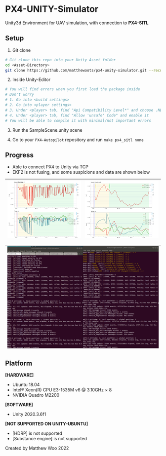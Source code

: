 # PX4-UNITY-Simulator
Unity3d Environment for UAV simulation, with connection to **PX4-SITL**

## Setup
1. Git clone
```bash
# Git clone this repo into your Unity Asset folder
cd <Asset-Directory>
git clone https://github.com/matthewoots/px4-unity-simulator.git --recurse-submodules
```

2. Inside Unity-Editor
```bash
# You will find errors when you first load the package inside 
# Don't worry
# 1. Go into <build settings>
# 2. Go into <player settings>
# 3. Under <player> tab, find "Api Compatibility Level*" and choose .NET 4.x
# 4. Under <player> tab, find "Allow 'unsafe' Code" and enable it
# You will be able to compile it with minimal/not important errors
```

3. Run the SampleScene.unity scene

4. Go to your `PX4-Autopilot` repository and run `make px4_sitl none`

## Progress
- Able to connect PX4 to Unity via TCP
- EKF2 is not fusing, and some suspicions and data are shown below

|![](Media/failed_ekf2.png) | ![](Media/normal_ekf2.png) | 
|---|---|

|![](Media/compare.png) | 
|---|

## Platform
**[HARDWARE]**
- Ubuntu 18.04
- Intel® Xeon(R) CPU E3-1535M v6 @ 3.10GHz × 8 
- NVIDIA Quadro M2200

**[SOFTWARE]**
- Unity 2020.3.6f1

**[NOT SUPPORTED ON UNITY-UBUNTU]**
- [HDRP] is not supported
- [Substance engine] is not supported

Created by Matthew Woo 2022